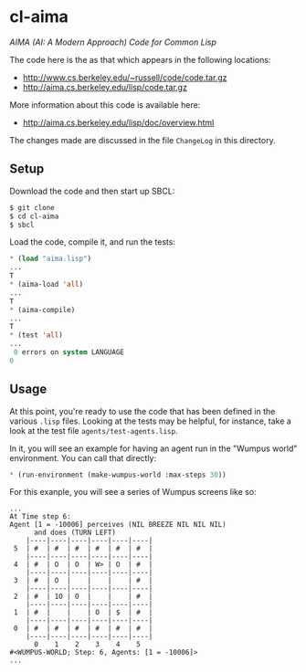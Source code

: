 # cl-aima

*AIMA (AI: A Modern Approach) Code for Common Lisp*

The code here is the as that which appears in the following locations:
 * http://www.cs.berkeley.edu/~russell/code/code.tar.gz
 * http://aima.cs.berkeley.edu/lisp/code.tar.gz

More information about this code is available here:

 * http://aima.cs.berkeley.edu/lisp/doc/overview.html

The changes made are discussed in the file ``ChangeLog`` in this directory.


## Setup

Download the code and then start up SBCL:

```bash
$ git clone
$ cd cl-aima
$ sbcl
```

Load the code, compile it, and run the tests:

```cl
* (load "aima.lisp")
...
T
* (aima-load 'all)
...
T
* (aima-compile)
...
T
* (test 'all)
...
 0 errors on system LANGUAGE
0
```


## Usage

At this point, you're ready to use the code that has been defined in the
various ``.lisp`` files. Looking at the tests may be helpful, for instance,
take a look at the test file ``agents/test-agents.lisp``.

In it, you will see an example for having an agent run in the "Wumpus world"
environment. You can call that directly:

```cl
* (run-environment (make-wumpus-world :max-steps 30))
```

For this exanple, you will see a series of Wumpus screens like so:

```
...
At Time step 6:
Agent [1 = -10006] perceives (NIL BREEZE NIL NIL NIL)
      and does (TURN LEFT)
    |----|----|----|----|----|----|
 5  | #  | #  | #  | #  | #  | #  |
    |----|----|----|----|----|----|
 4  | #  | O  | O  | W> | O  | #  |
    |----|----|----|----|----|----|
 3  | #  | O  |    |    |    | #  |
    |----|----|----|----|----|----|
 2  | #  | 1O | O  |    |    | #  |
    |----|----|----|----|----|----|
 1  | #  |    |    | O  | $  | #  |
    |----|----|----|----|----|----|
 0  | #  | #  | #  | #  | #  | #  |
    |----|----|----|----|----|----|
      0    1    2    3    4    5
#<WUMPUS-WORLD; Step: 6, Agents: [1 = -10006]>
...

```
